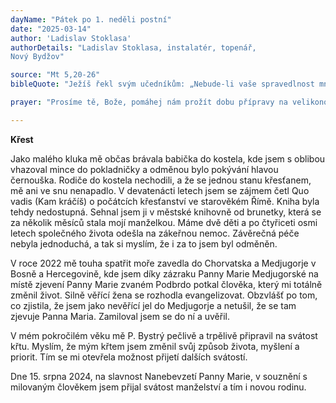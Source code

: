 ```yaml
---
dayName: "Pátek po 1. neděli postní"
date: "2025-03-14"
author: 'Ladislav Stoklasa'
authorDetails: "Ladislav Stoklasa, instalatér, topenář,
Nový Bydžov"

source: "Mt 5,20-26"
bibleQuote: "Ježíš řekl svým učedníkům: „Nebude-li vaše spravedlnost mnohem dokonalejší než spravedlnost učitelů Zákona a farizeů, do nebeského království nevejdete. Slyšeli jste, že bylo řečeno předkům: »Nezabiješ.« Kdo by zabil propadne soudu. Ale já vám říkám: Každý, kdo se na svého bratra hněvá, propadne soudu; kdo svého bratra tupí, propadne veleradě; a kdo ho zatracuje, propadne pekelnému ohni. Přinášíš-li tedy svůj dar k oltáři a tam si vzpomeneš, že tvůj bratr má něco proti tobě, nech tam svůj dar před oltářem a jdi se napřed smířit se svým bratrem, teprve potom přijď a obětuj svůj dar. Dohodni se rychle se svým protivníkem, dokud jsi s ním na cestě, aby tě tvůj protivník neodevzdal soudci a soudce služebníkovi, a byl bys uvržen do žaláře. Amen, pravím ti: Nevyjdeš odtamtud, dokud nezaplatíš do posledního halíře.“"

prayer: "Prosíme tě, Bože, pomáhej nám prožít dobu přípravy na velikonoce s vnitřní opravdovostí, aby postní kázeň, o kterou církev v této době usiluje, přinesla všem užitek pro duši. Skrze tvého Syna Ježíše Krista, našeho Pána, neboť on s tebou v jednotě Ducha Svatého žije a kraluje po všechny věky věků. Amen."

---
```


**Křest** 

Jako malého kluka mě občas brávala babička do kostela, kde jsem s oblibou vhazoval mince do pokladničky a odměnou bylo pokývání hlavou černouška. Rodiče do kostela nechodili, a že se jednou stanu křesťanem, mě ani ve snu nenapadlo. V devatenácti letech jsem se zájmem četl Quo vadis (Kam kráčíš) o počátcích křesťanství ve starověkém Římě. Kniha byla tehdy nedostupná. Sehnal jsem ji v městské knihovně od brunetky, která se za několik měsíců stala mojí manželkou. Máme dvě děti a po čtyřiceti osmi letech společného života odešla na zákeřnou nemoc. Závěrečná péče nebyla jednoduchá, a tak si myslím, že i za to jsem byl odměněn. 

V roce 2022 mě touha spatřit moře zavedla do Chorvatska a Medjugorje v Bosně a Hercegovině, kde jsem díky zázraku Panny Marie Medjugorské na místě zjevení Panny Marie zvaném Podbrdo potkal člověka, který mi totálně změnil život. Silně věřící žena se rozhodla evangelizovat. Obzvlášť po tom, co zjistila, že jsem jako nevěřící jel do Medjugorje a netušil, že se tam zjevuje Panna Maria. Zamiloval jsem se do ní a uvěřil. 

V mém pokročilém věku mě P. Bystrý pečlivě a trpělivě připravil na svátost křtu. Myslím, že mým křtem jsem změnil svůj způsob života, myšlení a priorit. Tím se mi otevřela možnost přijetí dalších svátostí. 

Dne 15. srpna 2024, na slavnost Nanebevzetí Panny Marie, v souznění s milovaným člověkem jsem přijal svátost manželství a tím i novou rodinu.
